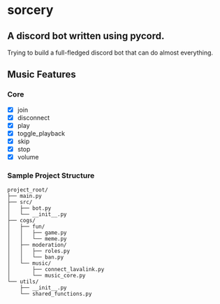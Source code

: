 # sorcery
## A discord bot written using pycord.
Trying to build a full-fledged discord bot that can do almost everything.

## Music Features
### Core

- [x] join
- [x] disconnect
- [x] play
- [x] toggle_playback
- [x] skip
- [x] stop
- [x] volume

### Sample Project Structure
```
project_root/
├── main.py
├── src/
│   ├── bot.py
│   └── __init__.py
├── cogs/
│   ├── fun/
│   │   ├── game.py
│   │   └── meme.py
│   ├── moderation/
│   │   ├── roles.py
│   │   └── ban.py
│   └── music/
│       ├── connect_lavalink.py
│       └── music_core.py
└── utils/
    ├── __init__.py
    └── shared_functions.py
```
